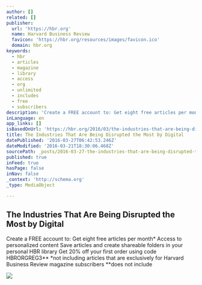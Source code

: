 ```yaml
---
author: []
related: []
publisher:
  url: 'https://hbr.org'
  name: Harvard Business Review
  favicon: 'https://hbr.org/resources/images/favicon.ico'
  domain: hbr.org
keywords:
  - hbr
  - articles
  - magazine
  - library
  - access
  - org
  - unlimited
  - includes
  - free
  - subscribers
description: 'Create a FREE account to: Get eight free articles per month* Access to personalized content Save articles and create shareable folders in your personal HBR library Get 20% off your first order using code HBRORGREG3** *not including articles that are exclusively for Harvard Business Review magazine subscribers **does not include'
inLanguage: en
app_links: []
isBasedOnUrl: 'https://hbr.org/2016/03/the-industries-that-are-being-disrupted-the-most-by-digital'
title: The Industries That Are Being Disrupted the Most by Digital
datePublished: '2016-03-27T06:42:53.246Z'
dateModified: '2016-03-21T18:30:06.468Z'
sourcePath: _posts/2016-03-27-the-industries-that-are-being-disrupted-the-most-by-digital.md
published: true
inFeed: true
hasPage: false
inNav: false
_context: 'http://schema.org'
_type: MediaObject

---
```

<article style=""><h1>The Industries That Are Being Disrupted the Most by Digital</h1><p>Create a FREE account to: Get eight free articles per month* Access to personalized content Save articles and create shareable folders in your personal HBR library Get 20% off your first order using code HBRORGREG3** *not including articles that are exclusively for Harvard Business Review magazine subscribers **does not include</p><img src="https://hbr.org/resources/images/article_assets/2016/03/mar16-21-113222712.jpg" /></article>